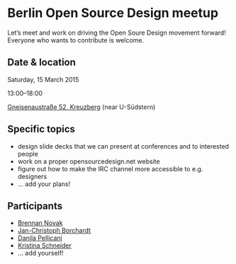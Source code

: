 # Berlin Open Source Design meetup

Let’s meet and work on driving the Open Soure Design movement forward! Everyone who wants to contribute is welcome.


## Date & location

Saturday, 15 March 2015

13:00–18:00

[Gneisenaustraße 52, Kreuzberg](http://www.openstreetmap.org/?mlat=52.4893&mlon=13.4040#map=15/52.4893/13.4040) (near U-Südstern)


## Specific topics

* design slide decks that we can present at conferences and to interested people
* work on a proper opensourcedesign.net website
* figure out how to make the IRC channel more accessible to e.g. designers 
* … add your plans!


## Participants

* [Brennan Novak](https://github.com/bnvk)
* [Jan-Christoph Borchardt](https://github.com/jancborchardt)
* [Danila Pellicani](https://github.com/danilapellicani)
* [Kristina Schneider](https://github.com/kriesse)
* … add yourself!

